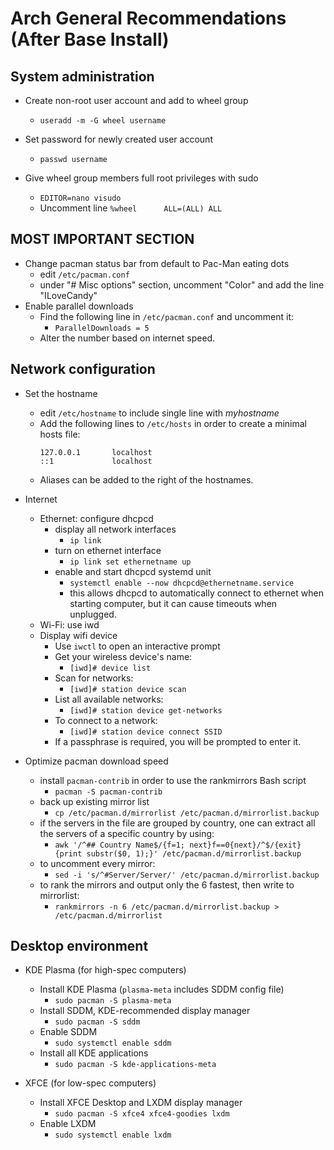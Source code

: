 # Arch General Recommendations (After Base Install)

## System administration
- Create non-root user account and add to wheel group
  - `useradd -m -G wheel username`

- Set password for newly created user account
  - `passwd username`

- Give wheel group members full root privileges with sudo
  - `EDITOR=nano visudo`
  - Uncomment line `%wheel      ALL=(ALL) ALL`

## MOST IMPORTANT SECTION
- Change pacman status bar from default to Pac-Man eating dots
  - edit `/etc/pacman.conf`
  - under "# Misc options" section, uncomment "Color" and add the line "ILoveCandy"
- Enable parallel downloads
  - Find the following line in `/etc/pacman.conf` and uncomment it:
    - `ParallelDownloads = 5`
  - Alter the number based on internet speed.

## Network configuration
- Set the hostname
  - edit `/etc/hostname` to include single line with _myhostname_
  - Add the following lines to `/etc/hosts` in order to create a minimal hosts file:
    ```
    127.0.0.1       localhost
    ::1             localhost
    ```
   - Aliases can be added to the right of the hostnames.

- Internet
  - Ethernet: configure dhcpcd
    - display all network interfaces
      - `ip link`
    - turn on ethernet interface
      - `ip link set ethernetname up`
    - enable and start dhcpcd systemd unit
      - `systemctl enable --now dhcpcd@ethernetname.service`
      - this allows dhcpcd to automatically connect to ethernet when starting computer, but it can cause timeouts when unplugged.
  - Wi-Fi: use iwd
  - Display wifi device
    - Use `iwctl` to open an interactive prompt
    - Get your wireless device's name:
      - `[iwd]# device list`
    - Scan for networks:
      - `[iwd]# station device scan`
    - List all available networks:
      - `[iwd]# station device get-networks`
    - To connect to a network:
      - `[iwd]# station device connect SSID`
    - If a passphrase is required, you will be prompted to enter it.

- Optimize pacman download speed
  - install `pacman-contrib` in order to use the rankmirrors Bash script
    - `pacman -S pacman-contrib`
  - back up existing mirror list
    - `cp /etc/pacman.d/mirrorlist /etc/pacman.d/mirrorlist.backup`
  - if the servers in the file are grouped by country, one can extract all the servers of a specific country by using:
    - `awk '/^## Country Name$/{f=1; next}f==0{next}/^$/{exit}{print substr($0, 1);}' /etc/pacman.d/mirrorlist.backup`
  - to uncomment every mirror:
    - `sed -i 's/^#Server/Server/' /etc/pacman.d/mirrorlist.backup`
  - to rank the mirrors and output only the 6 fastest, then write to mirrorlist:
    - `rankmirrors -n 6 /etc/pacman.d/mirrorlist.backup > /etc/pacman.d/mirrorlist`

## Desktop environment
- KDE Plasma (for high-spec computers)
  - Install KDE Plasma (`plasma-meta` includes SDDM config file)
    - `sudo pacman -S plasma-meta`
  - Install SDDM, KDE-recommended display manager
    - `sudo pacman -S sddm`
  - Enable SDDM
    - `sudo systemctl enable sddm`
  - Install all KDE applications
    - `sudo pacman -S kde-applications-meta`

- XFCE (for low-spec computers)
  - Install XFCE Desktop and LXDM display manager
    - `sudo pacman -S xfce4 xfce4-goodies lxdm`
  - Enable LXDM 
    - `sudo systemctl enable lxdm`
